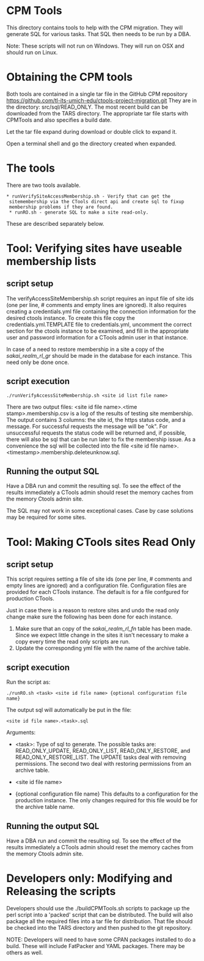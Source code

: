 # CPM Tools

This directory contains tools to help with the CPM migration.  They
will generate SQL for various tasks.  That SQL then needs to be run by
a DBA.

Note: These scripts will not run on Windows. They will run on OSX and should
run on Linux.

# Obtaining the CPM tools

Both tools are contained in a single tar file in the GitHub CPM repository
https://github.com/tl-its-umich-edu/ctools-project-migration.git They
are in the directory: src/sql/READ_ONLY.  The most recent build can be
downloaded from the TARS directory. The appropriate tar file starts with
CPMTools and also specifies a build date.

Let the tar file expand during download or double click to expand it.

Open a terminal shell and go the directory created when expanded.

# The tools

There are two tools available.

    * runVerifySiteAccessMembership.sh - Verify that can get the
     sitemembership via the CTools direct api and create sql to fixup
     membership problems if they are found.
     * runRO.sh - generate SQL to make a site read-only.

These are described separately below.

# Tool: Verifying sites have useable membership lists

## script setup

The verifyAccessSiteMembership.sh script requires an input file of
site ids (one per line, # comments and empty lines are ignored).
It also requires creating a
credentials.yml file containing the connection information for
the desired ctools instance.  To create this file copy
the credentials.yml.TEMPLATE file to credentials.yml, uncomment the
correct section for the ctools instance to be examined, and fill in
the appropriate user and password information for a CTools admin
user in that instance.

In case of a need to restore membership in a site a copy of the
*sakai\_realm\_rl\_gr* should be made in the database for each
instance.  This need only be done once.

## script execution

    ./runVerifyAccessSiteMembership.sh <site id list file name>

There are two output files: &lt;site id file name>.&lt;time stamp>.membership.csv is a log of
the results of testing site membership.  The output contains 3
columns: the site id, the https status code, and a message.  For
successful requests the message will be "ok".  For unsuccessful
requests the status code will be returned and, if possible, there will
also be sql that can be run later to fix the membership issue.  As a
convenience the sql will be collected into the file &lt;site id file
name>.&lt;timestamp>.membership.deleteunknow.sql.

## Running the output SQL

Have a DBA run and commit the resulting sql. To see the effect of the
results immediately a CTools admin should reset the memory caches from
the memory Ctools admin site.

The SQL may not work in some exceptional cases.
Case by case solutions may be required for some sites.

# Tool: Making CTools sites Read Only

## script setup

This script requires setting a file of site ids (one per line, # comments and
empty lines are ignored) and a configuration file.  Configuration
files are provided for each CTools instance.  The default is for a
file confgured for production CTools.

Just in case there is a reason to restore sites and undo the read only
change make sure the following has been done for each instance.

1. Make sure that an copy of the *sakai\_realm\_rl\_fn* table has been
   made.  Since we expect little change in the sites it isn't
   necessary to make a copy every time the read only scripts are run.
1. Update the corresponding yml file with the name of the archive
table.

## script execution
Run the script as:

    ./runRO.sh <task> <site id file name> {optional configuration file name}

The output sql will automatically be put in the file:

    <site id file name>.<task>.sql

Arguments:

* &lt;task>: Type of sql to generate.  The possible tasks are:
READ\_ONLY\_UPDATE, READ\_ONLY\_LIST, READ\_ONLY\_RESTORE, and
READ\_ONLY\_RESTORE\_LIST. The UPDATE tasks deal with removing
permissions.  The second two deal with restoring permissions from an
archive table.

* &lt;site id file name>

* {optional configuration file name}  This defaults to a configuration
  for the production instance.  The only changes required for this
  file would be for the archive table name.

## Running the output SQL

Have a DBA run and commit the resulting sql. To see the effect of the
results immediately a CTools admin should reset the memory caches from
the memory Ctools admin site.

# Developers only: Modifying and Releasing  the scripts 

Developers should use the ./buildCPMTools.sh scripts to package up the
perl script into a 'packed' script that can be distributed. The build
will also package all the required files into a tar file for
distribution.  That file should be checked into the TARS directory and
then pushed to the git repository.

NOTE: Developers will need to have some CPAN packages installed to do
a build.  These will include FatPacker and YAML packages.  There may be
others as well.
